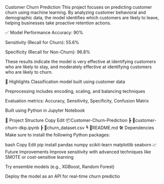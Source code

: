 Customer Churn Prediction
This project focuses on predicting customer churn using machine learning. By analyzing customer behavioral and demographic data, the model identifies which customers are likely to leave, helping businesses take proactive retention actions.

✅ Model Performance
Accuracy: 90%

Sensitivity (Recall for Churn): 55.6%

Specificity (Recall for Non-Churn): 96.8%

These results indicate the model is very effective at identifying customers who are likely to stay, and moderately effective at identifying customers who are likely to churn.

📌 Highlights
Classification model built using customer data

Preprocessing includes encoding, scaling, and balancing techniques

Evaluation metrics: Accuracy, Sensitivity, Specificity, Confusion Matrix

Built using Python in Jupyter Notebook

📁 Project Structure
Copy
Edit
📦Customer-Churn-Prediction
 ┣ 📜customer-churn-dkp.ipynb
 ┣ 📜churn_dataset.csv
 ┗ 📜README.md
🛠 Dependencies
Make sure to install the following Python packages:

bash
Copy
Edit
pip install pandas numpy scikit-learn matplotlib seaborn
📈 Future Improvements
Improve sensitivity with advanced techniques like SMOTE or cost-sensitive learning

Try ensemble models (e.g., XGBoost, Random Forest)

Deploy the model as an API for real-time churn predictio
